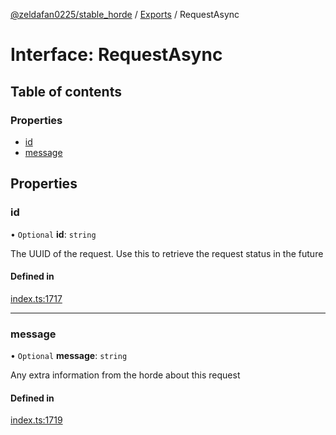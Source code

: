 [@zeldafan0225/stable_horde](../README.md) / [Exports](../modules.md) / RequestAsync

# Interface: RequestAsync

## Table of contents

### Properties

- [id](RequestAsync.md#id)
- [message](RequestAsync.md#message)

## Properties

### id

• `Optional` **id**: `string`

The UUID of the request. Use this to retrieve the request status in the future

#### Defined in

[index.ts:1717](https://github.com/MrlolDev/stable_horde/blob/07c9e41/index.ts#L1717)

___

### message

• `Optional` **message**: `string`

Any extra information from the horde about this request

#### Defined in

[index.ts:1719](https://github.com/MrlolDev/stable_horde/blob/07c9e41/index.ts#L1719)
